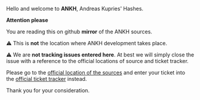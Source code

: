 
Hello and welcome to __ANKH__, Andreas Kupries' Hashes.

__Attention please__

You are reading this on github __mirror__ of the ANKH sources.

:warning: This is __not__ the location where ANKH development takes place.

:warning: We are __not tracking issues entered here__. At best we will
simply close the issue with a reference to the official locations of
source and ticket tracker.

Please go to the
[official location of the sources](https://core.tcl-lang.org/akupries/ankh)
and enter your ticket into the
[official ticket tracker](https://core.tcl-lang.org/akupries/ankh/reportlist)
instead.

Thank you for your consideration.
